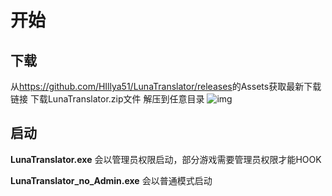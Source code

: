 
# 开始
 
 

## 下载

从<a  target="_blank" href="https://github.com/HIllya51/LunaTranslator/releases">https://github.com/HIllya51/LunaTranslator/releases</a>的Assets获取最新下载链接
下载LunaTranslator.zip文件
解压到任意目录
![img](pics/download.jpg)

## 启动

**LunaTranslator.exe** 会以管理员权限启动，部分游戏需要管理员权限才能HOOK

**LunaTranslator_no_Admin.exe** 会以普通模式启动 